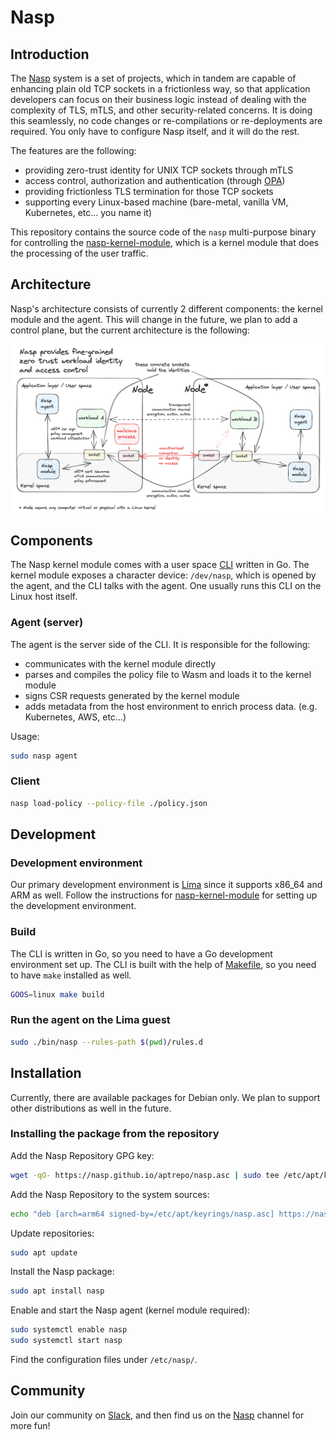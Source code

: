 # Nasp

## Introduction

The [Nasp](https://github.com/cisco-open/nasp) system is a set of projects, which in tandem are capable of enhancing plain old TCP sockets in a frictionless way, so that application developers can focus on their business logic instead of dealing with the complexity of TLS, mTLS, and other security-related concerns. It is doing this seamlessly, no code changes or re-compilations or re-deployments are required. You only have to configure Nasp itself, and it will do the rest.

The features are the following:
- providing zero-trust identity for UNIX TCP sockets through mTLS
- access control, authorization and authentication (through [OPA](https://www.openpolicyagent.org))
- providing frictionless TLS termination for those TCP sockets
- supporting every Linux-based machine (bare-metal, vanilla VM, Kubernetes, etc... you name it)

This repository contains the source code of the `nasp` multi-purpose binary for controlling the [nasp-kernel-module](https://github.com/cisco-open/nasp-kernel-module), which is a kernel module that does the processing of the user traffic.

## Architecture

Nasp's architecture consists of currently 2 different components: the kernel module and the agent. This will change in the future, we plan to add a control plane, but the current architecture is the following:

![Nasp architecture](./docs/img/nasp-architecture.png)

## Components

The Nasp kernel module comes with a user space [CLI](./cli/) written in Go. The kernel module exposes a character device: `/dev/nasp`, which is opened by the agent, and the CLI talks with the agent. One usually runs this CLI on the Linux host itself.

### Agent (server)

The agent is the server side of the CLI. It is responsible for the following:
- communicates with the kernel module directly
- parses and compiles the policy file to Wasm and loads it to the kernel module
- signs CSR requests generated by the kernel module
- adds metadata from the host environment to enrich process data. (e.g. Kubernetes, AWS, etc...)

Usage:

```bash
sudo nasp agent
```

### Client

```bash
nasp load-policy --policy-file ./policy.json
```

## Development

### Development environment

Our primary development environment is [Lima](https://lima-vm.io) since it supports x86_64 and ARM as well. Follow the instructions for [nasp-kernel-module](https://github.com/cisco-open/nasp-kernel-module#coding) for setting up the development environment.

### Build

The CLI is written in Go, so you need to have a Go development environment set up. The CLI is built with the help of [Makefile](./Makefile), so you need to have `make` installed as well.

```bash
GOOS=linux make build
```

### Run the agent on the Lima guest

```bash
sudo ./bin/nasp --rules-path $(pwd)/rules.d
```

## Installation

Currently, there are available packages for Debian only. We plan to support other distributions as well in the future.

### Installing the package from the repository

Add the Nasp Repository GPG key:

```bash
wget -qO- https://nasp.github.io/aptrepo/nasp.asc | sudo tee /etc/apt/keyrings/nasp.asc > /dev/null
```

Add the Nasp Repository to the system sources:

```bash
echo "deb [arch=arm64 signed-by=/etc/apt/keyrings/nasp.asc] https://nasp.github.io/aptrepo/deb stable main" | sudo tee /etc/apt/sources.list.d/nasp.list > /dev/null
```

Update repositories:

```bash
sudo apt update
```

Install the Nasp package:

```bash
sudo apt install nasp
```

Enable and start the Nasp agent (kernel module required):

```bash
sudo systemctl enable nasp
sudo systemctl start nasp
```

Find the configuration files under `/etc/nasp/`.

## Community

Join our community on [Slack](https://join.slack.com/t/outshift/shared_invite/zt-26xfl4muq-zcDSfsA_7eOWlyhjvBGqVQ), and then
find us on the [Nasp](https://outshift.slack.com/channels/nasp) channel for more fun!
